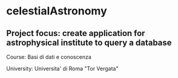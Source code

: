 # celestialAstronomy

## Project focus: create application for astrophysical institute to query a database

Course: Basi di dati e conoscenza

University: Universita' di Roma "Tor Vergata"

